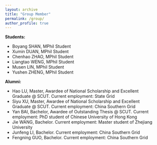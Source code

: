 ```yaml
---
layout: archive
title: "Group Member"
permalink: /group/
author_profile: true
---
```


**Students:**
- Boyang SHAN, MPhil Student
-	Xumin DUAN, MPhil Student
-	Chenhao ZHAO, MPhil Student
-	Liangtao WENG, MPhil Student
-	Musen LIN, MPhil Student
-	Yushen ZHENG, MPhil Student

**Alumni:**
-	Hao LU, Master, Awardee of National Scholarship and Excellent Graduate @ SCUT. Current employment: State Grid
-	Siyu XU, Master, Awardee of National Scholarship and Excellent Graduate @ SCUT. Current employment: China Southern Grid
-	Yan BAI, Bachelor, Awardee of Outstanding Thesis @ SCUT. Current employment: PhD student of Chinese University of Hong Kong
-	Jie WANG, Bachelor. Current employment: Master student of Zhejiang University 
-	Junfeng LI, Bachelor. Current employment: China Southern Grid
-	Fengning GUO, Bachelor. Current employment: China Southern Grid

